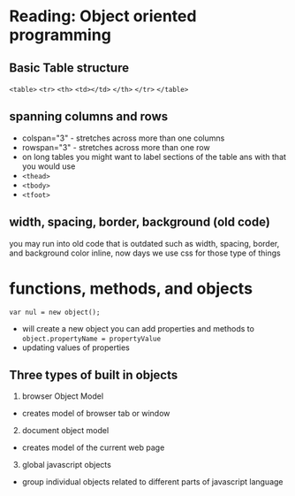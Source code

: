# Reading: Object oriented programming
## Basic Table structure
```<table>```
  ```<tr>```
    ```<th>```
    ```<td></td>```
    ```</th>```
  ```</tr>```
```</table>```

## spanning columns and rows
- colspan="3" - stretches across more than one columns
- rowspan="3" - stretches across more than one row
- on long tables you might want to label sections of the table ans with that you would use
- ```<thead>```
- ```<tbody>```
- ```<tfoot>```
 
## width, spacing, border, background (old code)
you may run into old code that is outdated such as width, spacing, border, and background color inline, now days we use css for those type of things

# functions, methods, and objects
``` var nul = new object(); ```
- will create a new object you can add properties and methods to
``` object.propertyName = propertyValue ```
- updating values of properties
## Three types of built in objects
1. browser Object Model
- creates model of browser tab or window
2. document object model 
- creates model of the current web page
3. global javascript objects
- group individual objects related to different parts of javascript language
